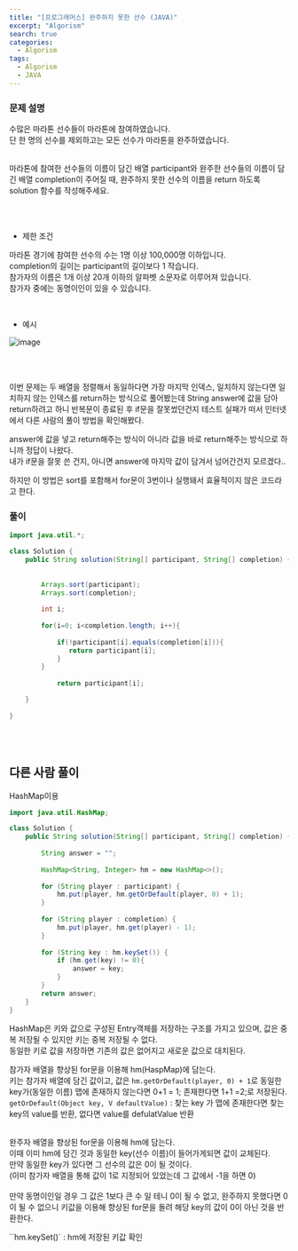 ```yaml
---
title: "[프로그래머스] 완주하지 못한 선수 (JAVA)"
excerpt: "Algorism"
search: true
categories: 
  - Algorism
tags: 
  - Algorism
  - JAVA
---
```



### 문제 설명
수많은 마라톤 선수들이 마라톤에 참여하였습니다.<br> 단 한 명의 선수를 제외하고는 모든 선수가 마라톤을 완주하였습니다.<br><br>

마라톤에 참여한 선수들의 이름이 담긴 배열 participant와 완주한 선수들의 이름이 담긴 배열 completion이 주어질 때, 완주하지 못한 선수의 이름을 return 하도록 solution 함수를 작성해주세요.<br>

<br><br>

- 제한 조건 

마라톤 경기에 참여한 선수의 수는 1명 이상 100,000명 이하입니다.<br>
completion의 길이는 participant의 길이보다 1 작습니다.<br>
참가자의 이름은 1개 이상 20개 이하의 알파벳 소문자로 이루어져 있습니다.<br>
참가자 중에는 동명이인이 있을 수 있습니다.<br>



<br>

- 예시 

![image](https://user-images.githubusercontent.com/73421820/121148372-af734880-c87c-11eb-8477-aee7a9ffd94b.png)
<br>





<br><br>

이번 문제는 두 배열을 정렬해서 동일하다면 가장 마지막 인덱스, 일치하지 않는다면 일치하지 않는 인덱스를 return하는 방식으로 풀어봤는데 
String answer에 값을 담아 return하려고 하니 반복문이 종료된 후 if문을 잘못썼던건지 테스트 실패가 떠서 인터넷에서 다른 사람의 풀이 방법을 확인해봤다.<br>

answer에 값을 넣고 return해주는 방식이 아니라  값을 바로 return해주는 방식으로 하니까 정답이 나왔다.<br>
내가 if문을 잘못 쓴 건지, 아니면 answer에 마지막 값이 담겨서 넘어간건지 모르겠다..<br>

하지만 이 방법은 sort를 포함해서 for문이 3번이나 실행돼서 효율적이지 않은 코드라고 한다.<br>

### 풀이

```java
import java.util.*;

class Solution {
    public String solution(String[] participant, String[] completion) {
        
        
        Arrays.sort(participant);
        Arrays.sort(completion);
        
        int i;
        
        for(i=0; i<completion.length; i++){
            
            if(!participant[i].equals(completion[i])){
               return participant[i];
            }
        }
        
            return participant[i];

    }
    
}
```

<br>


<br>


## 다른 사람 풀이

HashMap이용 <br>


```java
import java.util.HashMap;

class Solution {
    public String solution(String[] participant, String[] completion) {
        
        String answer = "";
        
        HashMap<String, Integer> hm = new HashMap<>();
        
        for (String player : participant) {
            hm.put(player, hm.getOrDefault(player, 0) + 1);
        }
        
        for (String player : completion) {
            hm.put(player, hm.get(player) - 1);
        }
        
        for (String key : hm.keySet()) {
            if (hm.get(key) != 0){
                answer = key;
            }
        }
        return answer;
    }
}
```

HashMap은 키와 값으로 구성된 Entry객체를 저장하는 구조를 가지고 있으며, 값은 중복 저장될 수 있지만 키는 중복 저장될 수 없다.<br>
동일한 키로 값을 저장하면 기존의 값은 없어지고 새로운 값으로 대치된다.<br>


참가자 배열을 향상된 for문을 이용해 hm(HaspMap)에 담는다.<br>
키는 참가자 배열에 담긴 값이고, 값은 `hm.getOrDefault(player, 0) + 1`로 동일한 key가(동일한 이름) 맵에 존재하지 않는다면 0+1 = 1; 존재한다면 1+1 =2;로 저장된다. <br>
`getOrDefault(Object key, V defaultValue)` : 찾는 key 가 맵에 존재한다면 찾는 key의 value를 반환, 없다면 value를 defulatValue 반환<br>
<br>

완주자 배열을 향상된 for문을 이용해 hm에 담는다.<br>
이때 이미 hm에 담긴 것과 동일한 key(선수 이름)이 들어가게되면 값이 교체된다.<br>
만약 동일한 key가 있다면 그 선수의 값은 0이 될 것이다.<br>
(이미 참가자 배열을 통해 값이 1로 지정되어 있었는데 그 값에서 -1을 하면 0)<br><br>
만약 동명이인일 경우 그 값은 1보다 큰 수 일 테니 0이 될 수 없고, 완주하지 못했다면 0이 될 수 없으니 키값을 이용해 향상된 for문을 돌려 해당 key의 값이 0이 아닌 것을 반환한다. <br> 

``hm.keySet()` : hm에 저장된 키값 확인 <br>




<br>


<br><br>

